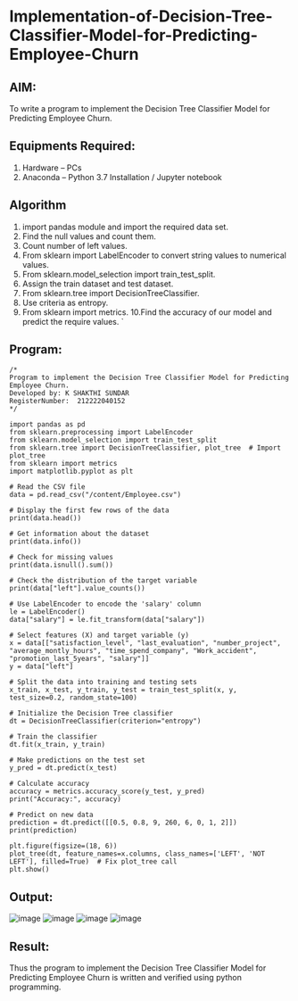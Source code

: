 # Implementation-of-Decision-Tree-Classifier-Model-for-Predicting-Employee-Churn

## AIM:
To write a program to implement the Decision Tree Classifier Model for Predicting Employee Churn.

## Equipments Required:
1. Hardware – PCs
2. Anaconda – Python 3.7 Installation / Jupyter notebook

## Algorithm
1. import pandas module and import the required data set.
2. Find the null values and count them.
3. Count number of left values.
4. From sklearn import LabelEncoder to convert string values to numerical values.
5. From sklearn.model_selection import train_test_split.
6. Assign the train dataset and test dataset.
7. From sklearn.tree import DecisionTreeClassifier.
8. Use criteria as entropy.
9. From sklearn import metrics. 10.Find the accuracy of our model and predict the require values. `
 

## Program:
```
/*
Program to implement the Decision Tree Classifier Model for Predicting Employee Churn.
Developed by: K SHAKTHI SUNDAR
RegisterNumber:  212222040152
*/

import pandas as pd 
from sklearn.preprocessing import LabelEncoder
from sklearn.model_selection import train_test_split 
from sklearn.tree import DecisionTreeClassifier, plot_tree  # Import plot_tree
from sklearn import metrics
import matplotlib.pyplot as plt

# Read the CSV file
data = pd.read_csv("/content/Employee.csv")

# Display the first few rows of the data
print(data.head())

# Get information about the dataset
print(data.info())

# Check for missing values
print(data.isnull().sum())

# Check the distribution of the target variable
print(data["left"].value_counts())

# Use LabelEncoder to encode the 'salary' column
le = LabelEncoder()
data["salary"] = le.fit_transform(data["salary"])

# Select features (X) and target variable (y)
x = data[["satisfaction_level", "last_evaluation", "number_project", "average_montly_hours", "time_spend_company", "Work_accident", "promotion_last_5years", "salary"]]
y = data["left"]

# Split the data into training and testing sets
x_train, x_test, y_train, y_test = train_test_split(x, y, test_size=0.2, random_state=100)

# Initialize the Decision Tree classifier
dt = DecisionTreeClassifier(criterion="entropy")

# Train the classifier
dt.fit(x_train, y_train)

# Make predictions on the test set
y_pred = dt.predict(x_test)

# Calculate accuracy
accuracy = metrics.accuracy_score(y_test, y_pred)
print("Accuracy:", accuracy)

# Predict on new data
prediction = dt.predict([[0.5, 0.8, 9, 260, 6, 0, 1, 2]])
print(prediction)

plt.figure(figsize=(18, 6))
plot_tree(dt, feature_names=x.columns, class_names=['LEFT', 'NOT LEFT'], filled=True)  # Fix plot_tree call
plt.show()

```

## Output:
![image](https://github.com/UdhayanithiM/Implementation-of-Decision-Tree-Classifier-Model-for-Predicting-Employee-Churn/assets/127933352/58d50643-3f9b-44b8-aac8-59d43ac02e81)
![image](https://github.com/UdhayanithiM/Implementation-of-Decision-Tree-Classifier-Model-for-Predicting-Employee-Churn/assets/127933352/15273bc4-d129-4748-b7d5-4d30f890d1d2)
![image](https://github.com/UdhayanithiM/Implementation-of-Decision-Tree-Classifier-Model-for-Predicting-Employee-Churn/assets/127933352/7b580597-a295-4cb2-9aef-f74e6b787e51)
![image](https://github.com/UdhayanithiM/Implementation-of-Decision-Tree-Classifier-Model-for-Predicting-Employee-Churn/assets/127933352/84d6f667-d74d-48ad-affe-d580a4f5c586)


## Result:
Thus the program to implement the  Decision Tree Classifier Model for Predicting Employee Churn is written and verified using python programming.

